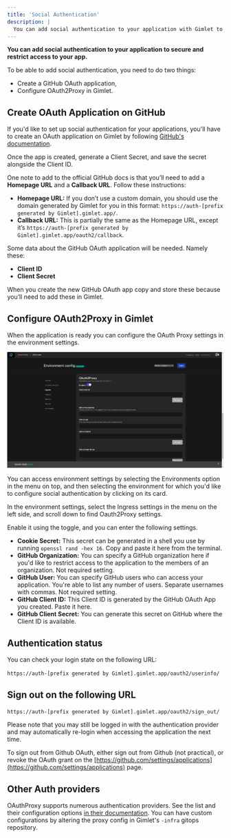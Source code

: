 ```yaml
---
title: 'Social Authentication'
description: |
  You can add social authentication to your application with Gimlet to secure access.
---
```


**You can add social authentication to your application to secure and restrict access to your app.**

To be able to add social authentication, you need to do two things:
- Create a GitHub OAuth application,
- Configure OAuth2Proxy in Gimlet.

## Create OAuth Application on GitHub

If you'd like to set up social authentication for your applications, you'll have to create an OAuth application on Gimlet by following [GitHub's documentation](https://docs.github.com/en/apps/oauth-apps/building-oauth-apps/creating-an-oauth-app).

Once the app is created, generate a Client Secret, and save the secret alongside the Client ID.

One note to add to the official GitHub docs is that you’ll need to add a **Homepage URL** and a **Callback URL**. Follow these instructions:

- **Homepage URL:** If you don’t use a custom domain, you should use the domain generated by Gimlet for you in this format: `https://auth-[prefix generated by Gimlet].gimlet.app/`.
- **Callback URL:** This is partially the same as the Homepage URL, except it’s `https://auth-[prefix generated by Gimlet].gimlet.app/oauth2/callback`.

Some data about the GitHub OAuth application will be needed. Namely these:
- **Client ID**
- **Client Secret**

When you create the new GitHub OAuth app copy and store these because you’ll need to add these in Gimlet.

## Configure OAuth2Proxy in Gimlet

When the application is ready you can configure the OAuth Proxy settings in the environment settings.

![OAuth2Proxy settings in Gimlet to configure social authentication.](/src/pages/docs/screenshots/social-authentication/gimlet-io-social-authentication-oauth2-settings.png)

You can access environment settings by selecting the Environments option in the menu on top, and then selecting the environment for which you'd like to configure social authentication by clicking on its card.

In the environment settings, select the Ingress settings in the menu on the left side, and scroll down to find Oauth2Proxy settings.

Enable it using the toggle, and you can enter the following settings.

- **Cookie Secret:** This secret can be generated in a shell you use by running `openssl rand -hex 16`. Copy and paste it here from the terminal.
- **GitHub Organization:** You can specify a GitHub organization here if you'd like to restrict access to the application to the members of an organization. Not required setting.
- **GitHub User:** You can specify GitHub users who can access your application. You're able to list any number of users. Separate usernames with commas. Not required setting.
- **GitHub Client ID:** This Client ID is generated by the GitHub OAuth App you created. Paste it here.
- **GitHub Client Secret:** You can generate this secret on GitHub where the Client ID is available.

## Authentication status

You can check your login state on the following URL:

`https://auth-[prefix generated by Gimlet].gimlet.app/oauth2/userinfo/`

## Sign out on the following URL

`https://auth-[prefix generated by Gimlet].gimlet.app/oauth2/sign_out/`

Please note that you may still be logged in with the authentication provider and may automatically re-login when accessing the application the next time.

To sign out from Github OAuth, either sign out from Github (not practical), or revoke the OAuth grant on the [https://github.com/settings/applications](https://github.com/settings/applications) page.

## Other Auth providers

OAuthProxy supports numerous authentication providers. See the list and their configuration options [in their documentation](https://oauth2-proxy.github.io/oauth2-proxy/configuration/providers/). You can have custom configurations by altering the proxy config in Gimlet's `-infra` gitops repository.
